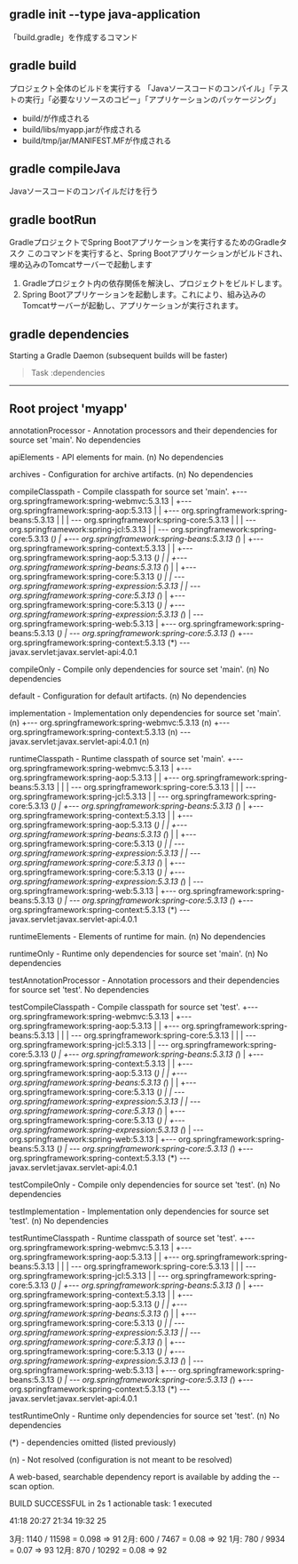 ## gradle init --type java-application
「build.gradle」を作成するコマンド

## gradle build
プロジェクト全体のビルドを実行する
「Javaソースコードのコンパイル」「テストの実行」「必要なリソースのコピー」「アプリケーションのパッケージング」
- build/が作成される
- build/libs/myapp.jarが作成される
- build/tmp/jar/MANIFEST.MFが作成される

## gradle compileJava
Javaソースコードのコンパイルだけを行う

## gradle bootRun
GradleプロジェクトでSpring Bootアプリケーションを実行するためのGradleタスク
このコマンドを実行すると、Spring Bootアプリケーションがビルドされ、埋め込みのTomcatサーバーで起動します

1. Gradleプロジェクト内の依存関係を解決し、プロジェクトをビルドします。
2. Spring Bootアプリケーションを起動します。これにより、組み込みのTomcatサーバーが起動し、アプリケーションが実行されます。

## gradle dependencies
Starting a Gradle Daemon (subsequent builds will be faster)

> Task :dependencies

------------------------------------------------------------
Root project 'myapp'
------------------------------------------------------------

annotationProcessor - Annotation processors and their dependencies for source set 'main'.
No dependencies

apiElements - API elements for main. (n)
No dependencies

archives - Configuration for archive artifacts. (n)
No dependencies

compileClasspath - Compile classpath for source set 'main'.
+--- org.springframework:spring-webmvc:5.3.13
|    +--- org.springframework:spring-aop:5.3.13
|    |    +--- org.springframework:spring-beans:5.3.13
|    |    |    \--- org.springframework:spring-core:5.3.13
|    |    |         \--- org.springframework:spring-jcl:5.3.13
|    |    \--- org.springframework:spring-core:5.3.13 (*)
|    +--- org.springframework:spring-beans:5.3.13 (*)
|    +--- org.springframework:spring-context:5.3.13
|    |    +--- org.springframework:spring-aop:5.3.13 (*)
|    |    +--- org.springframework:spring-beans:5.3.13 (*)
|    |    +--- org.springframework:spring-core:5.3.13 (*)
|    |    \--- org.springframework:spring-expression:5.3.13
|    |         \--- org.springframework:spring-core:5.3.13 (*)
|    +--- org.springframework:spring-core:5.3.13 (*)
|    +--- org.springframework:spring-expression:5.3.13 (*)
|    \--- org.springframework:spring-web:5.3.13
|         +--- org.springframework:spring-beans:5.3.13 (*)
|         \--- org.springframework:spring-core:5.3.13 (*)
+--- org.springframework:spring-context:5.3.13 (*)
\--- javax.servlet:javax.servlet-api:4.0.1

compileOnly - Compile only dependencies for source set 'main'. (n)
No dependencies

default - Configuration for default artifacts. (n)
No dependencies

implementation - Implementation only dependencies for source set 'main'. (n)
+--- org.springframework:spring-webmvc:5.3.13 (n)
+--- org.springframework:spring-context:5.3.13 (n)
\--- javax.servlet:javax.servlet-api:4.0.1 (n)

runtimeClasspath - Runtime classpath of source set 'main'.
+--- org.springframework:spring-webmvc:5.3.13
|    +--- org.springframework:spring-aop:5.3.13
|    |    +--- org.springframework:spring-beans:5.3.13
|    |    |    \--- org.springframework:spring-core:5.3.13
|    |    |         \--- org.springframework:spring-jcl:5.3.13
|    |    \--- org.springframework:spring-core:5.3.13 (*)
|    +--- org.springframework:spring-beans:5.3.13 (*)
|    +--- org.springframework:spring-context:5.3.13
|    |    +--- org.springframework:spring-aop:5.3.13 (*)
|    |    +--- org.springframework:spring-beans:5.3.13 (*)
|    |    +--- org.springframework:spring-core:5.3.13 (*)
|    |    \--- org.springframework:spring-expression:5.3.13
|    |         \--- org.springframework:spring-core:5.3.13 (*)
|    +--- org.springframework:spring-core:5.3.13 (*)
|    +--- org.springframework:spring-expression:5.3.13 (*)
|    \--- org.springframework:spring-web:5.3.13
|         +--- org.springframework:spring-beans:5.3.13 (*)
|         \--- org.springframework:spring-core:5.3.13 (*)
+--- org.springframework:spring-context:5.3.13 (*)
\--- javax.servlet:javax.servlet-api:4.0.1

runtimeElements - Elements of runtime for main. (n)
No dependencies

runtimeOnly - Runtime only dependencies for source set 'main'. (n)
No dependencies

testAnnotationProcessor - Annotation processors and their dependencies for source set 'test'.
No dependencies

testCompileClasspath - Compile classpath for source set 'test'.
+--- org.springframework:spring-webmvc:5.3.13
|    +--- org.springframework:spring-aop:5.3.13
|    |    +--- org.springframework:spring-beans:5.3.13
|    |    |    \--- org.springframework:spring-core:5.3.13
|    |    |         \--- org.springframework:spring-jcl:5.3.13
|    |    \--- org.springframework:spring-core:5.3.13 (*)
|    +--- org.springframework:spring-beans:5.3.13 (*)
|    +--- org.springframework:spring-context:5.3.13
|    |    +--- org.springframework:spring-aop:5.3.13 (*)
|    |    +--- org.springframework:spring-beans:5.3.13 (*)
|    |    +--- org.springframework:spring-core:5.3.13 (*)
|    |    \--- org.springframework:spring-expression:5.3.13
|    |         \--- org.springframework:spring-core:5.3.13 (*)
|    +--- org.springframework:spring-core:5.3.13 (*)
|    +--- org.springframework:spring-expression:5.3.13 (*)
|    \--- org.springframework:spring-web:5.3.13
|         +--- org.springframework:spring-beans:5.3.13 (*)
|         \--- org.springframework:spring-core:5.3.13 (*)
+--- org.springframework:spring-context:5.3.13 (*)
\--- javax.servlet:javax.servlet-api:4.0.1

testCompileOnly - Compile only dependencies for source set 'test'. (n)
No dependencies

testImplementation - Implementation only dependencies for source set 'test'. (n)
No dependencies

testRuntimeClasspath - Runtime classpath of source set 'test'.
+--- org.springframework:spring-webmvc:5.3.13
|    +--- org.springframework:spring-aop:5.3.13
|    |    +--- org.springframework:spring-beans:5.3.13
|    |    |    \--- org.springframework:spring-core:5.3.13
|    |    |         \--- org.springframework:spring-jcl:5.3.13
|    |    \--- org.springframework:spring-core:5.3.13 (*)
|    +--- org.springframework:spring-beans:5.3.13 (*)
|    +--- org.springframework:spring-context:5.3.13
|    |    +--- org.springframework:spring-aop:5.3.13 (*)
|    |    +--- org.springframework:spring-beans:5.3.13 (*)
|    |    +--- org.springframework:spring-core:5.3.13 (*)
|    |    \--- org.springframework:spring-expression:5.3.13
|    |         \--- org.springframework:spring-core:5.3.13 (*)
|    +--- org.springframework:spring-core:5.3.13 (*)
|    +--- org.springframework:spring-expression:5.3.13 (*)
|    \--- org.springframework:spring-web:5.3.13
|         +--- org.springframework:spring-beans:5.3.13 (*)
|         \--- org.springframework:spring-core:5.3.13 (*)
+--- org.springframework:spring-context:5.3.13 (*)
\--- javax.servlet:javax.servlet-api:4.0.1

testRuntimeOnly - Runtime only dependencies for source set 'test'. (n)
No dependencies

(*) - dependencies omitted (listed previously)

(n) - Not resolved (configuration is not meant to be resolved)

A web-based, searchable dependency report is available by adding the --scan option.

BUILD SUCCESSFUL in 2s
1 actionable task: 1 executed

41:18
20:27
21:34
19:32
25

3月: 1140 / 11598 = 0.098 => 91
2月: 600 / 7467 = 0.08 => 92
1月: 780 / 9934 = 0.07 => 93
12月: 870 / 10292 = 0.08 => 92